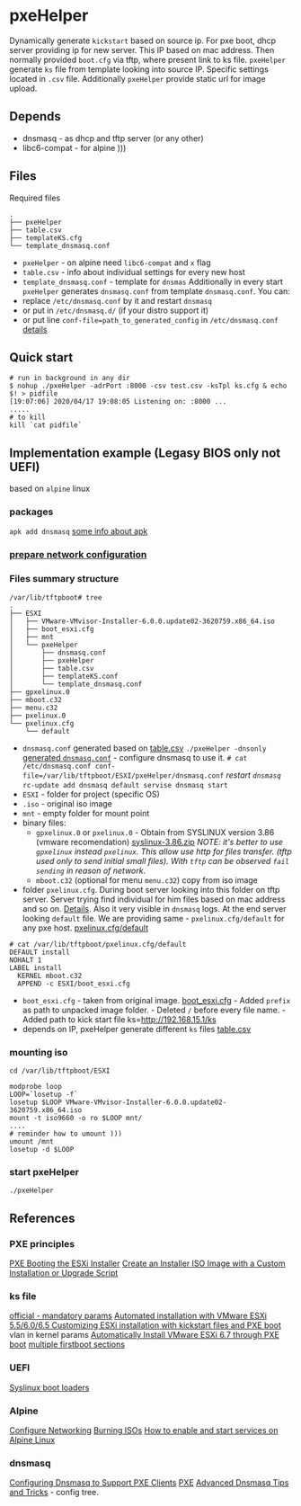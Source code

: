 # pxeHelper

Dynamically generate `kickstart` based on source ip. 
For pxe boot, dhcp server providing ip for new server. This IP based on mac address. 
Then normally provided `boot.cfg` via tftp, where present link to ks file. 
`pxeHelper` generate `ks` file from template looking into source IP. 
Specific settings located in `.csv` file.
Additionally `pxeHelper` provide static url for image upload.

## Depends
- dnsmasq - as dhcp and tftp server (or any other)
- libc6-compat - for alpine )))


## Files
Required files
```
.
├── pxeHelper
├── table.csv
├── templateKS.cfg
└── template_dnsmasq.conf
```
- `pxeHelper` - on alpine need `libc6-compat` and `x` flag
- `table.csv` - info about individual settings for every new host
- `template_dnsmasq.conf` - template for `dnsmas`
Additionally in every start `pxeHelper` generates `dnsmasq.conf` from template `dnsmasq.conf`. You can: 
- replace `/etc/dnsmasq.conf` by it and restart `dnsmasq`
- or put in `/etc/dnsmasq.d/` (if your distro support it)
- or put line `conf-file=path_to_generated_config` in `/etc/dnsmasq.conf` [details](https://www.linux.com/topic/networking/advanced-dnsmasq-tips-and-tricks/)


## Quick start
```
# run in background in any dir
$ nohup ./pxeHelper -adrPort :8000 -csv test.csv -ksTpl ks.cfg & echo $! > pidfile                                                  
[19:07:06] 2020/04/17 19:08:05 Listening on: :8000 ...
.....
# to kill
kill `cat pidfile`
```

## Implementation example (Legasy BIOS only **not UEFI**)
based on `alpine` linux

### packages
`apk add dnsmasq`
[some info about apk](example/INFO/apk.md)

### [prepare network configuration](./example/interfaces)

### Files summary structure
```
/var/lib/tftpboot# tree
.
├── ESXI
│   ├── VMware-VMvisor-Installer-6.0.0.update02-3620759.x86_64.iso
│   ├── boot_esxi.cfg
│   ├── mnt
│   └── pxeHelper
│       ├── dnsmasq.conf
│       ├── pxeHelper
│       ├── table.csv
│       ├── templateKS.conf
│       └── template_dnsmasq.conf
├── gpxelinux.0
├── mboot.c32
├── menu.c32
├── pxelinux.0
└── pxelinux.cfg
    └── default
```
- `dnsmasq.conf` generated based on [table.csv](./example/table.csv)
`./pxeHelper -dnsonly`
[generated `dnsmasq.conf`](./example/dnsmasq.conf)
      - configure dnsmasq to use it.
      ```
      # cat /etc/dnsmasq.conf
      conf-file=/var/lib/tftpboot/ESXI/pxeHelper/dnsmasq.conf
      ```
      *restart `dnsmasq`*
      ```
      rc-update add dnsmasq default
      servise dnsmasq start
      ```
- `ESXI` - folder for project (specific OS)
- `.iso` - original iso image
- `mnt` - empty folder for mount point
- binary files:
    - `gpxelinux.0` or `pxelinux.0` - Obtain from SYSLINUX version 3.86 (vmware recomendation)
    [syslinux-3.86.zip](https://mirrors.edge.kernel.org/pub/linux/utils/boot/syslinux/3.xx/syslinux-3.86.zip)
    *NOTE: it's better to use `gpxelinux` instead `pxelinux`. This allow use http for files transfer. (tftp used only to send initial small files). With `tftp` can be observed `fail sending` in reason of network.*
    - `mboot.c32` (optional for menu `menu.c32`) copy from iso image
- folder `pxelinux.cfg`. During boot server looking into this folder on tftp server. Server trying find individual for him files based on mac address and so on. [Details](https://wiki.syslinux.org/wiki/index.php?title=PXELINUX). Also it very visible in `dnsmasq` logs. At the end server looking `default` file. We are providing same - `pxelinux.cfg/default` for any pxe host.
[pxelinux.cfg/default](./example/default)
```
# cat /var/lib/tftpboot/pxelinux.cfg/default
DEFAULT install
NOHALT 1
LABEL install
  KERNEL mboot.c32
  APPEND -c ESXI/boot_esxi.cfg
```
- `boot_esxi.cfg` - taken from original image. [boot_esxi.cfg](./example/boot_esxi.cfg)
      - Added `prefix` as path to unpacked image folder. 
      - Deleted `/` before every file name.
      - Added path to kick start file ks=http://192.168.15.1/ks
- depends on IP, pxeHelper generate different `ks` files
[table.csv](./example/table.csv)

### mounting iso
```
cd /var/lib/tftpboot/ESXI

modprobe loop
LOOP=`losetup -f`
losetup $LOOP VMware-VMvisor-Installer-6.0.0.update02-3620759.x86_64.iso
mount -t iso9660 -o ro $LOOP mnt/
....
# reminder how to umount )))
umount /mnt
losetup -d $LOOP
```

### start pxeHelper
```
./pxeHelper
```

## References

### PXE principles
[PXE Booting the ESXi Installer](example/INFO/vsphere-esxi-67-upgrade-guide.pdf)
[Create an Installer ISO Image with a Custom Installation or Upgrade Script](https://docs.vmware.com/en/VMware-vSphere/6.0/com.vmware.vsphere.upgrade.doc/GUID-C03EADEA-A192-4AB4-9B71-9256A9CB1F9C.html)

### ks file
[official - mandatory params](https://docs.vmware.com/en/VMware-vSphere/6.7/com.vmware.esxi.install.doc/GUID-C3F32E0F-297B-4B75-8B3E-C28BD08680C8.html)
[Automated installation with VMware ESXi 5.5/6.0/6.5 ](https://be-virtual.net/automated-installation-with-vmware-esxi-5-56-06-5/)
[Customizing ESXi installation with kickstart files and PXE boot ](https://rudimartinsen.com/2018/06/09/customizing-esxi-installation-with-kickstart-files-and-pxe-boot/) vlan in kernel params
[Automatically Install VMware ESXi 6.7 through PXE boot](https://xenappblog.com/2018/automatically-install-vmware-esxi-6-7/)
[multiple firstboot sections](https://www.altaro.com/vmware/scripted-deployment-esxi-part-1/)

### UEFI
[Syslinux boot loaders](https://wiki.syslinux.org/wiki/index.php?title=Config)

### Alpine
[Configure Networking](https://wiki.alpinelinux.org/wiki/Configure_Networking)
[Burning ISOs](https://wiki.alpinelinux.org/wiki/Burning_ISOs)
[How to enable and start services on Alpine Linux](https://www.cyberciti.biz/faq/how-to-enable-and-start-services-on-alpine-linux/)

### dnsmasq
[Configuring Dnsmasq to Support PXE Clients](https://docs.oracle.com/en/operating-systems/oracle-linux/7/install/ol7-install-pxe-dnsmasq.html)
[PXE](https://wiki.archlinux.org/index.php/PXE_(%D0%A0%D1%83%D1%81%D1%81%D0%BA%D0%B8%D0%B9))
[Advanced Dnsmasq Tips and Tricks](https://www.linux.com/topic/networking/advanced-dnsmasq-tips-and-tricks/) - config tree.






